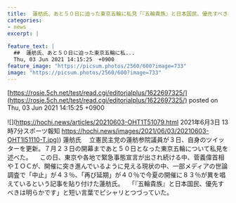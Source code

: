 ```yaml
---
title:  蓮舫氏、あと５０日に迫った東京五輪に私見「『五輪貴族』と日本国民、優先すべきは明らかです」  
categories:
- news
excerpt: |
  
feature_text: |
  ##  蓮舫氏、あと５０日に迫った東京五輪に私...
  Thu, 03 Jun 2021 14:15:25  +0900
feature_image: "https://picsum.photos/2560/600?image=733"
image: "https://picsum.photos/2560/600?image=733"
---
```


[https://rosie.5ch.net/test/read.cgi/editorialplus/1622697325/](https://rosie.5ch.net/test/read.cgi/editorialplus/1622697325/)
posted on Thu, 03 Jun 2021 14:15:25  +0900

<!--more-->

![](https://hochi.news/articles/20210603-OHT1T51079.html 2021年6月3日 13時7分スポーツ報知 [https://hochi.news/images/2021/06/03/20210603-OHT1I51110-T.jpg)](https://hochi.news/images/2021/06/03/20210603-OHT1I51110-T.jpg)) 蓮舫氏 　立憲民主党の蓮舫参院議員が３日、自身のツイッターを更新。７月２３日の開幕まであと５０日となった東京五輪について私見を述べた。 　この日、東京や各地で緊急事態宣言が出され続ける中、菅義偉首相やＩＯＣが、開催に突き進んでいるように見える現状の中、一部メディアの世論調査で「中止」が４３％、「再び延期」が４０％で今夏の開催に８３％が異を唱えているという記事を貼り付けた蓮舫氏。 　「『五輪貴族』と日本国民、優先すべきは明らかです」と短い言葉でピシャリとつづっていた。
